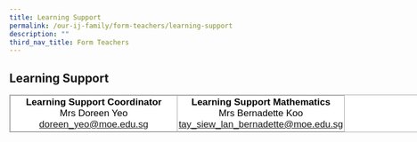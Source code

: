 ```yaml
---
title: Learning Support
permalink: /our-ij-family/form-teachers/learning-support
description: ""
third_nav_title: Form Teachers
---
```

## Learning Support

<table class="iveo_table ives_tab_simple3 ive_eobj_center" style="margin: auto; outline: 0px; padding: 0px; border-collapse: collapse; clear: both; border: 1px solid rgb(170, 170, 170); color: rgb(0, 0, 0); font-family: Helvetica, sans-serif; font-size: 17px; font-style: normal; font-variant-ligatures: normal; font-variant-caps: normal; font-weight: 400; letter-spacing: normal; orphans: 2; text-align: left; text-transform: none; white-space: normal; widows: 2; word-spacing: 0px; -webkit-text-stroke-width: 0px; background-color: rgb(255, 255, 255); text-decoration-thickness: initial; text-decoration-style: initial; text-decoration-color: initial; width: 880px;"><tbody style="margin: 0px; outline: 0px; padding: 0px;"><tr style="margin: 0px; outline: 0px; padding: 0px;"><td width="50%" style="margin: 0px; outline: 0px; padding: 2px; text-align: center; border: 1px solid rgb(170, 170, 170);"><strong style="margin: 0px; outline: 0px; padding: 0px;">Learning Support Coordinator</strong><br style="margin: 0px; outline: 0px; padding: 0px;">Mrs Doreen Yeo<br style="margin: 0px; outline: 0px; padding: 0px;"><a href="mailto:doreen_yeo@moe.edu.sg">doreen_yeo@moe.edu.sg</a><br style="margin: 0px; outline: 0px; padding: 0px;"></td><td width="50%" style="margin: 0px; outline: 0px; padding: 2px; text-align: center; border: 1px solid rgb(170, 170, 170);"><strong style="margin: 0px; outline: 0px; padding: 0px;">Learning Support Mathematics</strong><br style="margin: 0px; outline: 0px; padding: 0px;">Mrs Bernadette Koo<br style="margin: 0px; outline: 0px; padding: 0px;"><a href="mailto:tay_siew_lan_bernadette@moe.edu.sg">tay_siew_lan_bernadette@moe.edu.sg</a></td></tr></tbody></table>